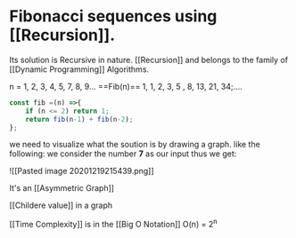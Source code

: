 # Fibonacci sequences using [[Recursion]].

Its solution is Recursive in nature.
[[Recursion]] and belongs to the family of [[Dynamic Programming]] Algorithms.

n =         1,		 2, 	3,		4,		5,		 7, 		8,		 9...
==Fib(n)== 1, 1, 2, 3, 5 , 8, 13, 21, 34;....


```js
const fib =(n) =>{
	if (n <= 2) return 1;
	return fib(n-1) + fib(n-2);
}; 
```

we need to visualize what the soution is by drawing a graph.
like the following:
we consider the number **7** as our input thus we get:

![[Pasted image 20201219215439.png]] 

It's an [[Asymmetric Graph]]

[[Childere value]] in a graph

[[Time Complexity]] is  in the [[Big O Notation]]
O(n) = 2<sup>n
	
